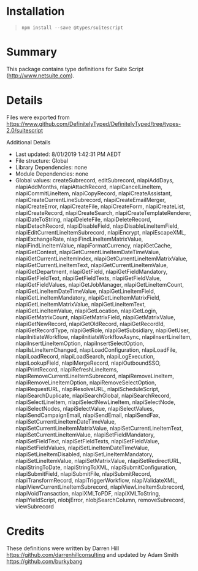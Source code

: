 # Installation
> `npm install --save @types/suitescript`

# Summary
This package contains type definitions for Suite Script (http://www.netsuite.com).

# Details
Files were exported from https://www.github.com/DefinitelyTyped/DefinitelyTyped/tree/types-2.0/suitescript

Additional Details
 * Last updated: 8/01/2019 1:42:31 PM AEDT
 * File structure: Global
 * Library Dependencies: none
 * Module Dependencies: none
 * Global values: createSubrecord, editSubrecord, nlapiAddDays, nlapiAddMonths, nlapiAttachRecord, nlapiCancelLineItem, nlapiCommitLineItem, nlapiCopyRecord, nlapiCreateAssistant, nlapiCreateCurrentLineSubrecord, nlapiCreateEmailMerger, nlapiCreateError, nlapiCreateFile, nlapiCreateForm, nlapiCreateList, nlapiCreateRecord, nlapiCreateSearch, nlapiCreateTemplateRenderer, nlapiDateToString, nlapiDeleteFile, nlapiDeleteRecord, nlapiDetachRecord, nlapiDisableField, nlapiDisableLineItemField, nlapiEditCurrentLineItemSubrecord, nlapiEncrypt, nlapiEscapeXML, nlapiExchangeRate, nlapiFindLineItemMatrixValue, nlapiFindLineItemValue, nlapiFormatCurrency, nlapiGetCache, nlapiGetContext, nlapiGetCurrentLineItemDateTimeValue, nlapiGetCurrentLineItemIndex, nlapiGetCurrentLineItemMatrixValue, nlapiGetCurrentLineItemText, nlapiGetCurrentLineItemValue, nlapiGetDepartment, nlapiGetField, nlapiGetFieldMandatory, nlapiGetFieldText, nlapiGetFieldTexts, nlapiGetFieldValue, nlapiGetFieldValues, nlapiGetJobManager, nlapiGetLineItemCount, nlapiGetLineItemDateTimeValue, nlapiGetLineItemField, nlapiGetLineItemMandatory, nlapiGetLineItemMatrixField, nlapiGetLineItemMatrixValue, nlapiGetLineItemText, nlapiGetLineItemValue, nlapiGetLocation, nlapiGetLogin, nlapiGetMatrixCount, nlapiGetMatrixField, nlapiGetMatrixValue, nlapiGetNewRecord, nlapiGetOldRecord, nlapiGetRecordId, nlapiGetRecordType, nlapiGetRole, nlapiGetSubsidiary, nlapiGetUser, nlapiInitiateWorkflow, nlapiInitiateWorkflowAsync, nlapiInsertLineItem, nlapiInsertLineItemOption, nlapiInsertSelectOption, nlapiIsLineItemChanged, nlapiLoadConfiguration, nlapiLoadFile, nlapiLoadRecord, nlapiLoadSearch, nlapiLogExecution, nlapiLookupField, nlapiMergeRecord, nlapiOutboundSSO, nlapiPrintRecord, nlapiRefreshLineItems, nlapiRemoveCurrentLineItemSubrecord, nlapiRemoveLineItem, nlapiRemoveLineItemOption, nlapiRemoveSelectOption, nlapiRequestURL, nlapiResolveURL, nlapiScheduleScript, nlapiSearchDuplicate, nlapiSearchGlobal, nlapiSearchRecord, nlapiSelectLineItem, nlapiSelectNewLineItem, nlapiSelectNode, nlapiSelectNodes, nlapiSelectValue, nlapiSelectValues, nlapiSendCampaignEmail, nlapiSendEmail, nlapiSendFax, nlapiSetCurrentLineItemDateTimeValue, nlapiSetCurrentLineItemMatrixValue, nlapiSetCurrentLineItemText, nlapiSetCurrentLineItemValue, nlapiSetFieldMandatory, nlapiSetFieldText, nlapiSetFieldTexts, nlapiSetFieldValue, nlapiSetFieldValues, nlapiSetLineItemDateTimeValue, nlapiSetLineItemDisabled, nlapiSetLineItemMandatory, nlapiSetLineItemValue, nlapiSetMatrixValue, nlapiSetRedirectURL, nlapiStringToDate, nlapiStringToXML, nlapiSubmitConfiguration, nlapiSubmitField, nlapiSubmitFile, nlapiSubmitRecord, nlapiTransformRecord, nlapiTriggerWorkflow, nlapiValidateXML, nlapiViewCurrentLineItemSubrecord, nlapiViewLineItemSubrecord, nlapiVoidTransaction, nlapiXMLToPDF, nlapiXMLToString, nlapiYieldScript, nlobjError, nlobjSearchColumn, removeSubrecord, viewSubrecord

# Credits
These definitions were written by Darren Hill <https://github.com/darrenhillconsulting> and updated by Adam Smith <https://github.com/burkybang>
